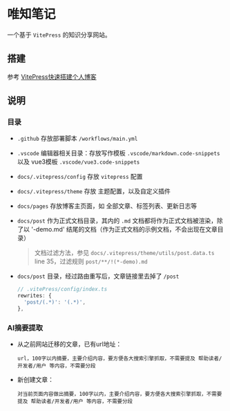 # 唯知笔记
一个基于 `VitePress` 的知识分享网站。

## 搭建

参考 [VitePress快速搭建个人博客](https://lyxdream.github.io/note/vitePress-blog/index)


## 说明

### 目录

+ `.github` 存放部署脚本 `/workflows/main.yml`

+ `.vscode` 编辑器相关目录：存放写作模板 `.vscode/markdown.code-snippets` 以及 vue3模板 `.vscode/vue3.code-snippets`

+ `docs/.vitepress/config` 存放 `vitepress` 配置

+ `docs/.vitepress/theme` 存放 主题配置，以及自定义插件

+ `docs/pages` 存放博客主页面，如 全部文章、标签列表、更新日志等

+ `docs/post` 作为正式文档目录，其内的 `.md` 文档都将作为正式文档被渲染，除了以 '-demo.md' 结尾的文档（作为正式文档的示例文档，不会出现在文章目录）

  >文档过滤方法，参见 `docs/.vitepress/theme/utils/post.data.ts`
  > line 35，过滤规则
  >`post/**/!(*-demo).md`

+ `docs/post` 目录，经过路由重写后，文章链接里去掉了 `/post`
  ```ts
  // .vitePress/config/index.ts
  rewrites: {
    'post/(.*)': '(.*)',
  },
  ```

### AI摘要提取

+ 从之前网站迁移的文章，已有url地址：
  ```
  url，100字以内摘要，主要介绍内容，要方便各大搜索引擎抓取，不需要提及 帮助读者/开发者/用户 等内容，不需要分段
  ```
+ 新创建文章：
  ```
  对当前页面内容做出摘要，100字以内，主要介绍内容，要方便各大搜索引擎抓取，不需要提及 帮助读者/开发者/用户 等内容，不需要分段
  ```
